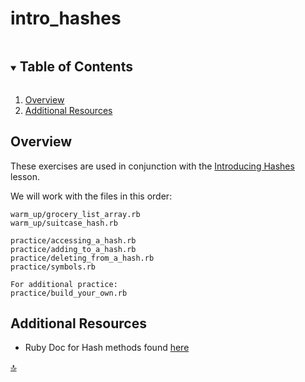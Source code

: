 <!-- Updated 12/13/2022 -->
# intro_hashes

<!-- TABLE OF CONTENTS -->
<details open="open">
  <summary><h2 style="display: inline-block">Table of Contents</h2></summary>
  <ol>
    <li><a href="#overview">Overview</a></li>
    <li><a href="#additional-resources">Additional Resources</a></li>
  </ol>
</details>

## Overview

These exercises are used in conjunction with the [Introducing Hashes](https://curriculum.turing.edu/module1/lessons/introducing_hashes) lesson.

We will work with the files in this order:
 ```
 warm_up/grocery_list_array.rb
 warm_up/suitcase_hash.rb

 practice/accessing_a_hash.rb
 practice/adding_to_a_hash.rb
 practice/deleting_from_a_hash.rb
 practice/symbols.rb

 For additional practice:
 practice/build_your_own.rb
 ```

## Additional Resources

- Ruby Doc for Hash methods found [here](https://ruby-doc.org/core-2.4.2/Hash.html)

<div class="back-to-top-wrapper">
  <a href="#top" class="back-to-top-link" aria-label="Scroll to Top">🔝</a>
</div>

